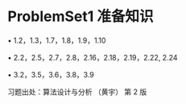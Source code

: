 # ProblemSet1 准备知识

• 1.2，1.3，1.7，1.8，1.9，1.10

• 2.2，2.5，2.7，2.8，2.16，2.18，2.19，2.22, 2.24

• 3.2，3.5，3.6，3.8，3.9

习题出处：算法设计与分析 （黄宇） 第 2 版
